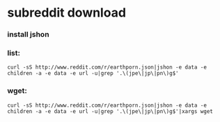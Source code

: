 # subreddit download
### install jshon
### list:
    curl -sS http://www.reddit.com/r/earthporn.json|jshon -e data -e children -a -e data -e url -u|grep '.\(jpe\|jp\|pn\)g$'
### wget:    
    curl -sS http://www.reddit.com/r/earthporn.json|jshon -e data -e children -a -e data -e url -u|grep '.\(jpe\|jp\|pn\)g$'|xargs wget

